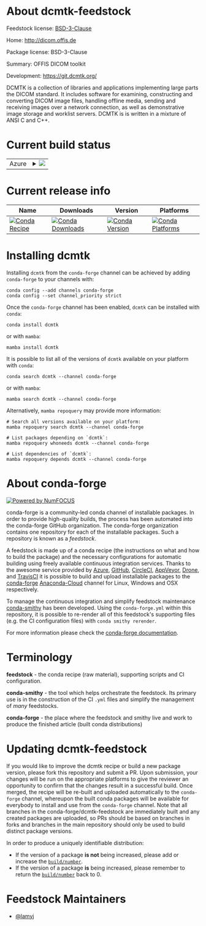 About dcmtk-feedstock
=====================

Feedstock license: [BSD-3-Clause](https://github.com/conda-forge/dcmtk-feedstock/blob/main/LICENSE.txt)

Home: http://dicom.offis.de

Package license: BSD-3-Clause

Summary: OFFIS DICOM toolkit

Development: https://git.dcmtk.org/

DCMTK is a collection of libraries and applications implementing large
parts the DICOM standard. It includes software for examining, constructing
and converting DICOM image files, handling offline media, sending and
receiving images over a network connection, as well as demonstrative image
storage and worklist servers. DCMTK is is written in a mixture of ANSI C
and C++.


Current build status
====================


<table>
    
  <tr>
    <td>Azure</td>
    <td>
      <details>
        <summary>
          <a href="https://dev.azure.com/conda-forge/feedstock-builds/_build/latest?definitionId=17971&branchName=main">
            <img src="https://dev.azure.com/conda-forge/feedstock-builds/_apis/build/status/dcmtk-feedstock?branchName=main">
          </a>
        </summary>
        <table>
          <thead><tr><th>Variant</th><th>Status</th></tr></thead>
          <tbody><tr>
              <td>linux_64</td>
              <td>
                <a href="https://dev.azure.com/conda-forge/feedstock-builds/_build/latest?definitionId=17971&branchName=main">
                  <img src="https://dev.azure.com/conda-forge/feedstock-builds/_apis/build/status/dcmtk-feedstock?branchName=main&jobName=linux&configuration=linux%20linux_64_" alt="variant">
                </a>
              </td>
            </tr><tr>
              <td>osx_64</td>
              <td>
                <a href="https://dev.azure.com/conda-forge/feedstock-builds/_build/latest?definitionId=17971&branchName=main">
                  <img src="https://dev.azure.com/conda-forge/feedstock-builds/_apis/build/status/dcmtk-feedstock?branchName=main&jobName=osx&configuration=osx%20osx_64_" alt="variant">
                </a>
              </td>
            </tr><tr>
              <td>win_64</td>
              <td>
                <a href="https://dev.azure.com/conda-forge/feedstock-builds/_build/latest?definitionId=17971&branchName=main">
                  <img src="https://dev.azure.com/conda-forge/feedstock-builds/_apis/build/status/dcmtk-feedstock?branchName=main&jobName=win&configuration=win%20win_64_" alt="variant">
                </a>
              </td>
            </tr>
          </tbody>
        </table>
      </details>
    </td>
  </tr>
</table>

Current release info
====================

| Name | Downloads | Version | Platforms |
| --- | --- | --- | --- |
| [![Conda Recipe](https://img.shields.io/badge/recipe-dcmtk-green.svg)](https://anaconda.org/conda-forge/dcmtk) | [![Conda Downloads](https://img.shields.io/conda/dn/conda-forge/dcmtk.svg)](https://anaconda.org/conda-forge/dcmtk) | [![Conda Version](https://img.shields.io/conda/vn/conda-forge/dcmtk.svg)](https://anaconda.org/conda-forge/dcmtk) | [![Conda Platforms](https://img.shields.io/conda/pn/conda-forge/dcmtk.svg)](https://anaconda.org/conda-forge/dcmtk) |

Installing dcmtk
================

Installing `dcmtk` from the `conda-forge` channel can be achieved by adding `conda-forge` to your channels with:

```
conda config --add channels conda-forge
conda config --set channel_priority strict
```

Once the `conda-forge` channel has been enabled, `dcmtk` can be installed with `conda`:

```
conda install dcmtk
```

or with `mamba`:

```
mamba install dcmtk
```

It is possible to list all of the versions of `dcmtk` available on your platform with `conda`:

```
conda search dcmtk --channel conda-forge
```

or with `mamba`:

```
mamba search dcmtk --channel conda-forge
```

Alternatively, `mamba repoquery` may provide more information:

```
# Search all versions available on your platform:
mamba repoquery search dcmtk --channel conda-forge

# List packages depending on `dcmtk`:
mamba repoquery whoneeds dcmtk --channel conda-forge

# List dependencies of `dcmtk`:
mamba repoquery depends dcmtk --channel conda-forge
```


About conda-forge
=================

[![Powered by
NumFOCUS](https://img.shields.io/badge/powered%20by-NumFOCUS-orange.svg?style=flat&colorA=E1523D&colorB=007D8A)](https://numfocus.org)

conda-forge is a community-led conda channel of installable packages.
In order to provide high-quality builds, the process has been automated into the
conda-forge GitHub organization. The conda-forge organization contains one repository
for each of the installable packages. Such a repository is known as a *feedstock*.

A feedstock is made up of a conda recipe (the instructions on what and how to build
the package) and the necessary configurations for automatic building using freely
available continuous integration services. Thanks to the awesome service provided by
[Azure](https://azure.microsoft.com/en-us/services/devops/), [GitHub](https://github.com/),
[CircleCI](https://circleci.com/), [AppVeyor](https://www.appveyor.com/),
[Drone](https://cloud.drone.io/welcome), and [TravisCI](https://travis-ci.com/)
it is possible to build and upload installable packages to the
[conda-forge](https://anaconda.org/conda-forge) [Anaconda-Cloud](https://anaconda.org/)
channel for Linux, Windows and OSX respectively.

To manage the continuous integration and simplify feedstock maintenance
[conda-smithy](https://github.com/conda-forge/conda-smithy) has been developed.
Using the ``conda-forge.yml`` within this repository, it is possible to re-render all of
this feedstock's supporting files (e.g. the CI configuration files) with ``conda smithy rerender``.

For more information please check the [conda-forge documentation](https://conda-forge.org/docs/).

Terminology
===========

**feedstock** - the conda recipe (raw material), supporting scripts and CI configuration.

**conda-smithy** - the tool which helps orchestrate the feedstock.
                   Its primary use is in the construction of the CI ``.yml`` files
                   and simplify the management of *many* feedstocks.

**conda-forge** - the place where the feedstock and smithy live and work to
                  produce the finished article (built conda distributions)


Updating dcmtk-feedstock
========================

If you would like to improve the dcmtk recipe or build a new
package version, please fork this repository and submit a PR. Upon submission,
your changes will be run on the appropriate platforms to give the reviewer an
opportunity to confirm that the changes result in a successful build. Once
merged, the recipe will be re-built and uploaded automatically to the
`conda-forge` channel, whereupon the built conda packages will be available for
everybody to install and use from the `conda-forge` channel.
Note that all branches in the conda-forge/dcmtk-feedstock are
immediately built and any created packages are uploaded, so PRs should be based
on branches in forks and branches in the main repository should only be used to
build distinct package versions.

In order to produce a uniquely identifiable distribution:
 * If the version of a package **is not** being increased, please add or increase
   the [``build/number``](https://docs.conda.io/projects/conda-build/en/latest/resources/define-metadata.html#build-number-and-string).
 * If the version of a package **is** being increased, please remember to return
   the [``build/number``](https://docs.conda.io/projects/conda-build/en/latest/resources/define-metadata.html#build-number-and-string)
   back to 0.

Feedstock Maintainers
=====================

* [@lamyj](https://github.com/lamyj/)

